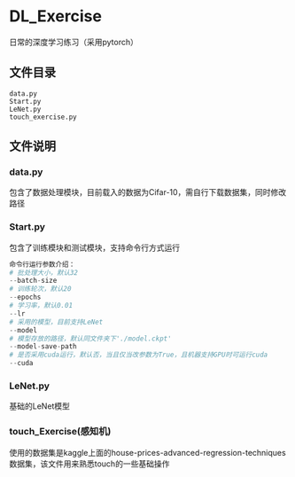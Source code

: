 # DL_Exercise
日常的深度学习练习（采用pytorch）

## 文件目录

```
data.py
Start.py
LeNet.py
touch_exercise.py
```

## 文件说明

### data.py

包含了数据处理模块，目前载入的数据为Cifar-10，需自行下载数据集，同时修改路径

### Start.py

包含了训练模块和测试模块，支持命令行方式运行

```python
命令行运行参数介绍：
# 批处理大小，默认32
--batch-size
# 训练轮次，默认20
--epochs
# 学习率，默认0.01
--lr
# 采用的模型，目前支持LeNet
--model
# 模型存放的路径，默认同文件夹下'./model.ckpt'
--model-save-path
# 是否采用cuda运行，默认否，当且仅当改参数为True，且机器支持GPU时可运行cuda
--cuda
```



### LeNet.py

基础的LeNet模型



### touch_Exercise(感知机)
使用的数据集是kaggle上面的house-prices-advanced-regression-techniques数据集，该文件用来熟悉touch的一些基础操作

